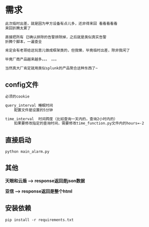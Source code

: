 # 需求

```bash
此次临时出差，就是因为甲方设备有点儿多，还非得来回 看看看看看
来回折腾太累了

直接把所有 已确认排除的告警排除掉，之后就是类似真实告警
折腾个脚本，一遍查全

肯定会有老哥给这玩意儿做成框架类的，但我懒，毕竟临时出差，除非我闲了

毕竟厂商产品越来越多。。。 。。。

当然真大厂肯定就用类似splunk的产品聚合这种东西了~
```

## config文件

```bash
必须的cookie

query_interval 睡眠时间
	配置文件是设置的5分钟

time_interval  时间跨度（比如查询一天内的，查询2小时内的）
	如果要修改指定的查询时间，需要修改time_function.py文件内的hours=-2
```

## 直接启动

`python main_alarm.py`

## 其他

**天眼和云盾 --> response返回是json数据**

**亚信 --> response返回是整个html**

## 安装依赖

`pip install -r requirements.txt`